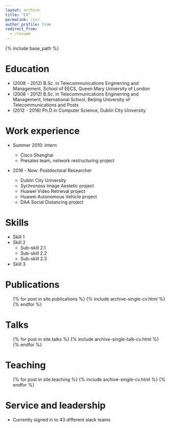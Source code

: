 ```yaml
---
layout: archive
title: "CV"
permalink: /cv/
author_profile: true
redirect_from:
  - /resume
---
```


{% include base_path %}

Education
======
* (2008 - 2012) B.Sc. in Telecommunications Enginerring and Management, School of EECS, Queen Mary University of London
* (2008 - 2012) B.Sc. in Telecommunications Enginerring and Management, International School, Beijing University of Telecommunications and Posts
* (2012 - 2016) Ph.D in Computer Science, Dublin City University

Work experience
======
* Summer 2010: Intern
  * Cisco Shanghai
  * Presales team, network restructuring project

* 2016 - Now: Postdoctoral Researcher
  * Dublin City University
  * Sychronoss Image Aestetic project
  * Huawei Video Retrieval project
  * Huawei Autonomous Vehicle project
  * DAA Social Distancing project
  
Skills
======
* Skill 1
* Skill 2
  * Sub-skill 2.1
  * Sub-skill 2.2
  * Sub-skill 2.3
* Skill 3

Publications
======
  <ul>{% for post in site.publications %}
    {% include archive-single-cv.html %}
  {% endfor %}</ul>
  
Talks
======
  <ul>{% for post in site.talks %}
    {% include archive-single-talk-cv.html %}
  {% endfor %}</ul>
  
Teaching
======
  <ul>{% for post in site.teaching %}
    {% include archive-single-cv.html %}
  {% endfor %}</ul>
  
Service and leadership
======
* Currently signed in to 43 different slack teams

